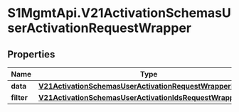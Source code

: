 # S1MgmtApi.V21ActivationSchemasUserActivationRequestWrapper

## Properties
Name | Type | Description | Notes
------------ | ------------- | ------------- | -------------
**data** | [**V21ActivationSchemasUserActivationRequestWrapperData**](V21ActivationSchemasUserActivationRequestWrapperData.md) |  | 
**filter** | [**V21ActivationSchemasUserActivationIdsRequestWrapperFilter**](V21ActivationSchemasUserActivationIdsRequestWrapperFilter.md) |  | [optional] 


